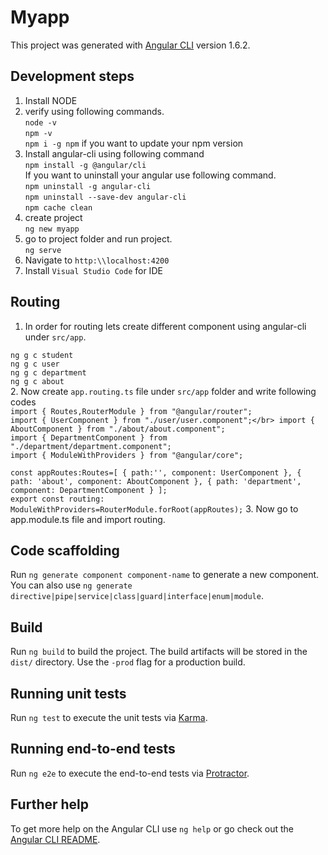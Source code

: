 # Myapp

This project was generated with [Angular CLI](https://github.com/angular/angular-cli) version 1.6.2.

## Development steps

1. Install NODE
2. verify using following commands.</br>
`node -v`</br>
`npm -v`</br>
`npm i -g npm` if you want to update your npm version
3. Install angular-cli using following command </br>
`npm install -g @angular/cli`</br>
If you want to uninstall your angular use following command.</br>
`npm uninstall -g angular-cli`</br>
`npm uninstall --save-dev angular-cli`</br>
`npm cache clean`
4. create project </br>
`ng new myapp`
5. go to project folder and run project.</br>
`ng serve`
6. Navigate to `http:\\localhost:4200`
7. Install `Visual Studio Code` for IDE


## Routing
1. In order for routing lets create different component using angular-cli under `src/app`.</br>

 `ng g c student`</br>
 `ng g c user`</br>
 `ng g c department`</br>
 `ng g c about`</br>
2. Now create `app.routing.ts` file under `src/app` folder and write following codes </br>
`import { Routes,RouterModule } from "@angular/router";`</br>
`import { UserComponent } from "./user/user.component";</br>
import { AboutComponent } from "./about/about.component";`</br>
`import { DepartmentComponent } from "./department/department.component";`</br>
`import { ModuleWithProviders } from "@angular/core";`</br>



`const appRoutes:Routes=[
    {
        path:'',
        component: UserComponent
    },
    {
        path: 'about',
        component: AboutComponent
    },
    {
        path: 'department',
        component: DepartmentComponent
    }
];`</br>
`export const routing: ModuleWithProviders=RouterModule.forRoot(appRoutes);`
3. Now go to app.module.ts file and import routing.
## Code scaffolding

Run `ng generate component component-name` to generate a new component. You can also use `ng generate directive|pipe|service|class|guard|interface|enum|module`.

## Build

Run `ng build` to build the project. The build artifacts will be stored in the `dist/` directory. Use the `-prod` flag for a production build.

## Running unit tests

Run `ng test` to execute the unit tests via [Karma](https://karma-runner.github.io).

## Running end-to-end tests

Run `ng e2e` to execute the end-to-end tests via [Protractor](http://www.protractortest.org/).

## Further help

To get more help on the Angular CLI use `ng help` or go check out the [Angular CLI README](https://github.com/angular/angular-cli/blob/master/README.md).
